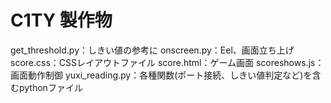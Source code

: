# C1TY 製作物
get_threshold.py：しきい値の参考に
onscreen.py：Eel、画面立ち上げ
score.css：CSSレイアウトファイル
score.html：ゲーム画面
scoreshows.js：画面動作制御
yuxi_reading.py：各種関数(ポート接続、しきい値判定など)を含むpythonファイル
